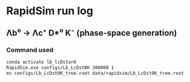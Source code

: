 # RapidSim run log

## Λb⁰ → Λc⁺ D*⁰ K⁻ (phase-space generation)

### Command used
```bash
conda activate lb_lcDstarK
RapidSim.exe configs/Lb_LcDst0K 300000 1
mv configs/Lb_LcDst0K_tree.root data/rapidsim/Lb_LcDst0K_tree.root
